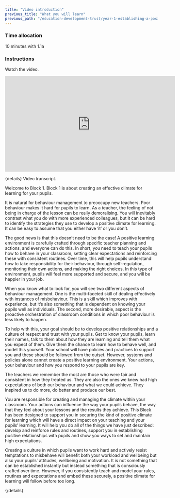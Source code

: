 ```yaml
---
title: "Video introduction"
previous_title: "What you will learn"
previous_path: "/education-development-trust/year-1-establishing-a-positive-climate-for-learning/intro-ect-what-you-will-learn"
---
```


### Time allocation

10 minutes with 1.1a

### Instructions

Watch the video.

<iframe width="560" height="315" src="https://www.youtube.com/embed/i1ESaVcFPoA" title="YouTube video player" frameborder="0" allow="accelerometer; autoplay; clipboard-write; encrypted-media; gyroscope; picture-in-picture; web-share" allowfullscreen></iframe>

{details}
Video transcript.

Welcome to Block 1. Block 1 is about creating an effective climate for
learning for your pupils.

It is natural for behaviour management to preoccupy new teachers. Poor
behaviour makes it hard for pupils to learn. As a teacher, the feeling of not
being in charge of the lesson can be really demoralising. You will inevitably
contrast what you do with more experienced colleagues, but it can be hard to
identify the strategies they use to develop a positive climate for learning.
It can be easy to assume that you either have ‘it’ or you don’t. 

The good news is that this doesn’t need to be the case! A positive learning
environment is carefully crafted through specific teacher planning and
actions, and everyone can do this. In short, you need to teach your pupils how
to behave in your classroom, setting clear expectations and reinforcing these
with consistent routines. Over time, this will help pupils understand how to
take responsibility for their behaviour, through self-regulation, monitoring
their own actions, and making the right choices. In this type of environment,
pupils will feel more supported and secure, and you will be happier in your
job.

When you know what to look for, you will see two different aspects of
behaviour management. One is the multi-faceted skill of dealing effectively
with instances of misbehaviour. This is a skill which improves with
experience, but it’s also something that is dependent on knowing your pupils
well as individuals. The second, more desirable, aspect is the proactive
orchestration of classroom conditions in which poor behaviour is less likely
to happen. 

To help with this, your goal should be to develop positive relationships and a
culture of respect and trust with your pupils. Get to know your pupils, learn
their names, talk to them about how they are learning and tell them what you
expect of them. Give them the chance to learn how to behave well, and model
this yourself. Your school will have policies and practices to support you and
these should be followed from the outset. However, systems and policies alone
cannot create a positive learning environment. Your actions, your behaviour and
how you respond to your pupils are key. 

The teachers we remember the most are those who were fair and consistent in how
they treated us. They are also the ones we knew had high expectations of both
our behaviour and what we could achieve. They inspired us to do more, do
better and produce our best. 

You are responsible for creating and managing the climate within your
classroom. Your actions can influence the way your pupils behave, the way that
they feel about your lessons and the results they achieve. This Block has been
designed to support you in securing the kind of positive climate for learning
which will have a direct impact on your teaching and your pupils’ learning. It
will help you do all of the things we have just described: develop and
reinforce rules and routines, support you in establishing positive
relationships with pupils and show you ways to set and maintain high
expectations.

Creating a culture in which pupils want to work hard and actively resist
temptations to misbehave will benefit both your workload and wellbeing but
also your pupils’ attitudes, wellbeing and motivation. It is not something
that can be established instantly but instead something that is consciously
crafted over time. However, if you consistently teach and model your rules,
routines and expectations and embed these securely, a positive climate for
learning will follow before too long.

 {/details}
